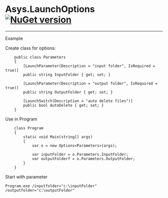 # Asys.LaunchOptions [![NuGet version](https://badge.fury.io/nu/Asys.LaunchOptions.png)](https://badge.fury.io/nu/Asys.LaunchOptions)
---
Example

Create class for options:
```
    public class Parameters
    {
        [LaunchParameter(Description = "input folder", IsRequired = true)]
        public string InputFolder { get; set; }

        [LaunchParameter(Description = "output folder", IsRequired = true)]
        public string OutputFolder { get; set; }

        [LaunchSwitch(Description = "auto delete files")]
        public bool AutoDelete { get; set; }
    }
```

Use in Program
```
    class Program
    {
        static void Main(string[] args)
        {
            var o = new Options<Parameters>(args);

            var inputFolder = o.Parameters.InputFolder;
            var outputFolderf = o.Parameters.OutputFolder;
        }
    }
```

Start with parameter
```
Program.exe /inputfolder="c:\inputFolder" /outputfolder="c:\outputFolder"
```
